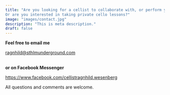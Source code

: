 ```yaml
---
title: "Are you looking for a cellist to collaborate with, or perform your music?
Or are you interested in taking private cello lessons?"
image: "images/contact.jpg"
description: "This is meta description."
draft: false
---
```

**Feel free to email me**

ragnhild@sthlmunderground.com
<br>
<br>

**or on Facebook Messenger**

https://www.facebook.com/cellistragnhild.wesenberg

All questions and comments are welcome.
